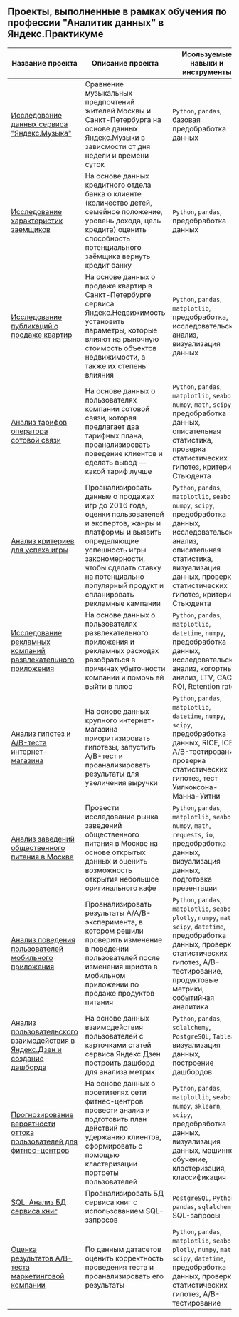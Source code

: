 ## Проекты, выполненные в рамках обучения по профессии "Аналитик данных" в Яндекс.Практикуме

| Название проекта  | Описание проекта  | Исользуемые навыки и инструменты  |
| -------------  | -------------  | -------------  |
| [Исследование данных сервиса "Яндекс.Музыка"](https://github.com/mikevihrov/projects_yandex/tree/main/01_yandex_music)  | Сравнение музыкальных предпочтений жителей Москвы и Санкт-Петербурга на основе данных Яндекс.Музыки в зависмости от дня недели и времени суток  | `Python`, `pandas`, базовая предобработка данных  |
| [Исследование характеристик заемщиков](https://github.com/mikevihrov/projects_yandex/tree/main/02_borrowers_analysis)  | На основе данных кредитного отдела банка о клиенте (количество детей, семейное положение, уровень дохода, цель кредита) оценить способность потенциального заёмщика вернуть кредит банку  | `Python`, `pandas`, предобработка данных  |
| [Исследование публикаций о продаже квартир](https://github.com/mikevihrov/projects_yandex/tree/main/03_apartments_publications_analysis)  | На основе данных о продаже квартир в Санкт-Петербурге сервиса Яндекc.Недвижимость установить параметры, которые влияют на рыночную стоимость объектов недвижимости, а также их степень влияния  | `Python`, `pandas`, `matplotlib`, предобработка, исследовательский анализ, визуализация данных  |
| [Анализ тарифов оператора сотовой связи](https://github.com/mikevihrov/projects_yandex/tree/main/04_tariff_analysis)  | На основе данных о пользователях компании сотовой связи, которая предлагает два тарифных плана, проанализировать поведение клиентов и сделать вывод — какой тариф лучше  | `Python`, `pandas`, `matplotlib`, `seaborn`, `numpy`, `math`, `scipy`, предобработка данных, описательная статистика, проверка статистических гипотез, критерий Стьюдента  |
| [Анализ критериев для успеха игры](https://github.com/mikevihrov/projects_yandex/tree/main/05_game_analysis)  | Проанализировать данные о продажах игр до 2016 года, оценки пользователей и экспертов, жанры и платформы и выявить определяющие успешность игры закономерности, чтобы сделать ставку на потенциально популярный продукт и спланировать рекламные кампании  | `Python`, `pandas`, `matplotlib`, `seaborn`, `numpy`, `scipy`, предобработка данных, исследовательский анализ, описательная статистика, визуализация данных, проверка статистических гипотез, критерий Стьюдента  |
| [Исследование рекламных компаний развлекательного приложения](https://github.com/mikevihrov/projects_yandex/tree/main/06_advertising_analysis)  | На основе данных о пользователях развлекательного приложения и рекламных расходах разобраться в причинах убыточности компании и помочь ей выйти в плюс  | `Python`, `pandas`, `matplotlib`, `datetime`, `numpy`, предобработка данных, исследовательский анализ, когортный анализ, LTV, CAC, ROI, Retention rate  |
| [Анализ гипотез и A/B-теста интернет-магазина](https://github.com/mikevihrov/projects_yandex/tree/main/07_hypothesis_and_ab_analysis)  | На основе данных крупного интернет-магазина приоритизировать гипотезы, запустить A/B-тест и проанализировать результаты для увеличения выручки  | `Python`, `pandas`, `matplotlib`, `datetime`, `numpy`, `scipy`, предобработка данных, RICE, ICE, A/B-тестирование, проверка статистических гипотез, тест Уилкоксона-Манна-Уитни  |
| [Анализ заведений общественного питания в Москве](https://github.com/mikevihrov/projects_yandex/tree/main/08_catering_analysis)  | Провести исследование рынка заведений общественного питания в Москве на основе открытых данных и оценить возможность открытия небольшое оригинального кафе  | `Python`, `pandas`, `matplotlib`, `seaborn`, `numpy`, `math`, `requests`, `io`, предобработка данных, визуализация данных, подготовка презентации  |
| [Анализ поведения пользователей мобильного приложения](https://github.com/mikevihrov/projects_yandex/tree/main/09_user_behavior_analysis)  | Проанализировать результаты A/A/B-эксперимента, в котором решили проверить изменение в поведении пользователей после изменения шрифта в мобильном приложении по продаже продуктов питания  | `Python`, `pandas`, `matplotlib`, `seaborn`, `plotly`, `numpy`, `math`, `scipy`, `datetime`, предобработка данных, проверка статистических гипотез, A/B-тестирование, продуктовые метрики, событийная аналитика  |
| [Анализ пользовательского взаимодействия в Яндекс.Дзен и создание дашборда](https://github.com/mikevihrov/projects_yandex/tree/main/10_dash_yandex)  | На основе данных взаимодействия пользователей с карточками статей сервиса Яндекс.Дзен построить дашборд для анализа метрик  | `Python`, `pandas`, `sqlalchemy`, `PostgreSQL`, `Tableau`, визуализация данных, построение дашбордов  |
| [Прогнозирование вероятности оттока пользователей для фитнес-центров](https://github.com/mikevihrov/projects_yandex/tree/main/11_churn_probability_forecast)  | На основе данных о посетителях сети фитнес-центров провести анализ и подготовить план действий по удержанию клиентов, сформировать с помощью кластеризации портреты пользователей  | `Python`, `pandas`, `matplotlib`, `seaborn`, `numpy`, `sklearn`, `scipy`, предобработка данных, визуализация данных, машинное обучение, кластеризация, классификация  |
| [SQL. Анализ БД сервиса книг](https://github.com/mikevihrov/projects_yandex/tree/main/12_sql_requests)  | Проанализировать БД сервиса книг с использованием SQL-запросов  | `PostgreSQL`, `Python`, `pandas`, `sqlalchemy`, SQL-запросы  |
| [Оценка результатов A/B-теста маркетинговой компании](https://github.com/mikevihrov/projects_yandex/tree/main/13_ab_testing_evaluation)  | По данным датасетов оценить корректность проведения теста и проанализировать его результаты  | `Python`, `pandas`, `matplotlib`, `seaborn`, `plotly`, `numpy`, `math`, `scipy`, `datetime`, предобработка данных, проверка статистических гипотез, A/B-тестирование  |
